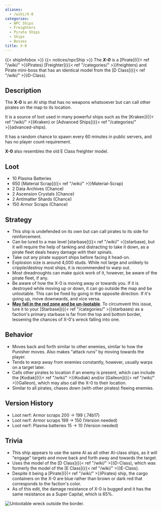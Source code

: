```yaml
---
aliases:
  - /wiki/X-0
categories:
  - NPC Ships
  - Freighters
  - Pirate Ships
  - Ships
  - Bosses
title: X-0
---
```


{{< shipInfobox >}} {{< notices/npcShip >}} The **_X-0_** is a [Pirate]({{< ref "/wiki/" >}}Pirates) [Freighter]({{< ref "/categories/" >}}freighters) and Pirate mini-boss that has an identical model from the [D Class]({{< ref "/wiki/" >}}D-Class).

## Description

The **X-0** is an AI ship that has no weapons whatsoever but can call other pirates on the map to its location.

It is a source of loot used in many powerful ships such as the [Kraken]({{< ref "/wiki/" >}}Kraken) or [Advanced Ships]({{< ref "/categories/" >}}advanced-ships).

It has a random chance to spawn every 60 minutes in public servers, and has no player count requirement.

**X-0** also resembles the old E Class freighter model.

## Loot

- 10 Plasma Batteries
- 650 [Material Scrap]({{< ref "/wiki/" >}}Material-Scrap)
- 2 Data Archives (Chance)
- 2 Ascension Crystals (Chance)
- 2 Antimatter Shards (Chance)
- 150 Armor Scraps (Chance)

## Strategy

- This ship is undefended on its own but can call pirates to its side for reinforcement.
- Can be lured to a max level [starbase]({{< ref "/wiki/" >}}starbase), but it will require the help of tanking and distracting to take it down, as a pirate fleet deals heavy damage with their spinals.
- Take out any pirate support ships before facing it head-on.
- Explosion size is around 4,000 studs. While not large and unlikely to cripple/destroy most ships, it is recommended to warp out.
- Most dreadnoughts can make quick work of it, however, be aware of the pirate fleet, if any.
- Be aware of how the X-0 is moving away or towards you. If it is destroyed while moving up or down, it can go outside the map and be unlootable. This can be fixed by going in the opposite direction. If it's going up, move downwards, and vice versa.
- **<u>May fall in the red zone and be un-lootable</u>**. To circumvent this issue, lure it to your [Starbase]({{< ref "/categories/" >}}starbases) as a faction's primary starbase is far from the top and bottom border, lessening the chances of X-0's wreck falling into one.

## Behavior

- Moves back and forth similar to other enemies, similar to how the Punisher moves. Also makes "attack runs" by moving towards the player.
- Tends to warp away from enemies constantly, however, usually warps on a target later.
- Calls other pirates to location if an enemy is present, which can include the [Kodiak]({{< ref "/wiki/" >}}Kodiak) and/or [Galleon]({{< ref "/wiki/" >}}Galleon), which may also call the X-0 to their location.
- Similar to all pirates, chases down (with other pirates) fleeing enemies.

## Version History

- Loot nerf: Armor scraps 200 -> 199 (.74b17)
- Loot nerf: Armor scraps 199 -> 150 (Version needed)
- Loot nerf: Plasma batteries 15 -> 10 (Version needed)

## Trivia

- This ship appears to use the same AI as all other AI-class ships, as it will "engage" targets and move back and forth away and towards the target.
- Uses the model of the [D Class]({{< ref "/wiki/" >}}D-Class), which was formerly the model of the [E Class]({{< ref "/wiki/" >}}E-Class).
- Despite it being a [Pirate]({{< ref "/wiki/" >}}Pirates) ship, the cargo containers on the X-0 are blue rather than brown or dark red that corresponds to the faction's color.
- As of this edit, the damage resistance of X-0 is bugged and it has the same resistance as a Super Capital, which is 65%.

![Unlootable wreck outside the
border.](X-0_wreck_border.png "Unlootable wreck outside the border.")
